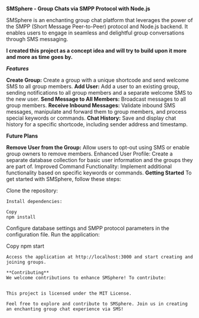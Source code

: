**SMSphere - Group Chats via SMPP Protocol with Node.js**

SMSphere is an enchanting group chat platform that leverages the power of the SMPP (Short Message Peer-to-Peer) protocol and Node.js backend. It enables users to engage in seamless and delightful group conversations through SMS messaging.

**I created this project as a concept idea and will try to build upon it more and more as time goes by.**


***Features***

**Create Group:** Create a group with a unique shortcode and send welcome SMS to all group members.
**Add User:** Add a user to an existing group, sending notifications to all group members and a separate welcome SMS to the new user.
**Send Message to All Members:** Broadcast messages to all group members.
**Receive Inbound Messages:** Validate inbound SMS messages, manipulate and forward them to group members, and process special keywords or commands.
**Chat History:** Save and display chat history for a specific shortcode, including sender address and timestamp.

**Future Plans**

**Remove User from the Group:** Allow users to opt-out using SMS or enable group owners to remove members.
Enhanced User Profile: Create a separate database collection for basic user information and the groups they are part of.
Improved Command Functionality: Implement additional functionality based on specific keywords or commands.
**Getting Started**
To get started with SMSphere, follow these steps:

Clone the repository:
```
Install dependencies:

Copy
npm install
```
Configure database settings and SMPP protocol parameters in the configuration file.
Run the application:

Copy
npm start
```
Access the application at http://localhost:3000 and start creating and joining groups.

**Contributing**
We welcome contributions to enhance SMSphere! To contribute:


This project is licensed under the MIT License.

Feel free to explore and contribute to SMSphere. Join us in creating an enchanting group chat experience via SMS!
